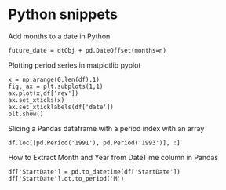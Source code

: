 # Python snippets

Add months to a date in Python
```
future_date = dtObj + pd.DateOffset(months=n)
```
Plotting period series in matplotlib pyplot
```
x = np.arange(0,len(df),1) 
fig, ax = plt.subplots(1,1) 
ax.plot(x,df['rev']) 
ax.set_xticks(x) 
ax.set_xticklabels(df['date']) 
plt.show()
```
Slicing a Pandas dataframe with a period index with an array
```
df.loc[[pd.Period('1991'), pd.Period('1993')], :]
```
How to Extract Month and Year from DateTime column in Pandas
```
df['StartDate'] = pd.to_datetime(df['StartDate'])
df['StartDate'].dt.to_period('M')
```
